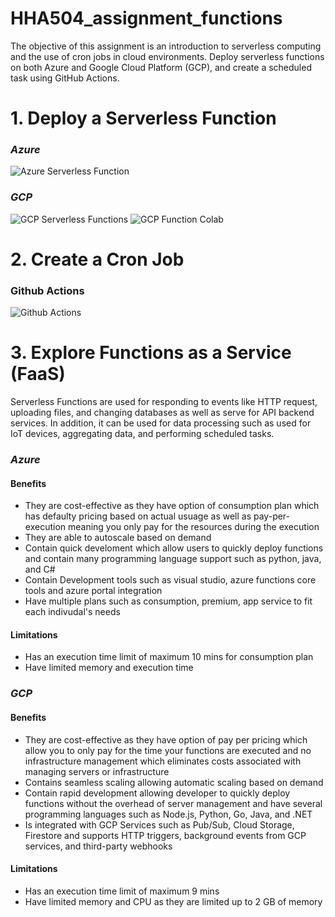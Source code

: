 # HHA504_assignment_functions
The objective of this assignment is an introduction to serverless computing and the use of cron jobs in cloud environments. Deploy serverless functions on both Azure and Google Cloud Platform (GCP), and create a scheduled task using GitHub Actions.
# 1. Deploy a Serverless Function
### *Azure*
![Azure Serverless Function](https://github.com/user-attachments/assets/92b94495-6e85-4869-9cc7-fd930e4174a7)

### *GCP*
![GCP Serverless Functions](https://github.com/user-attachments/assets/667edfc1-2caa-42ab-ad80-62377f0dbd20)
![GCP Function Colab](https://github.com/user-attachments/assets/a5fdc1cb-c13c-49ce-9da2-a5069520fafc)

# 2. Create a Cron Job
### Github Actions
![Github Actions](https://github.com/user-attachments/assets/58e68460-3b24-46fa-a237-18fc54d43516)

# 3. Explore Functions as a Service (FaaS)
Serverless Functions are used for responding to events like HTTP request, uploading files, and changing databases as well as serve for API backend services. In addition, it can be used for data processing such as used for IoT devices, aggregating data, and performing scheduled tasks. 
### *Azure*
#### Benefits
* They are cost-effective as they have option of consumption plan which has defaulty pricing based on actual usuage as well as pay-per-execution meaning you only pay for the resources during the execution
* They are able to autoscale based on demand
* Contain quick develoment which allow users to quickly deploy functions and contain many programming language support such as python, java, and C#
* Contain Development tools such as visual studio, azure functions core tools and azure portal integration
* Have multiple plans such as consumption, premium, app service to fit each indivudal's needs
#### Limitations 
* Has an execution time limit of maximum 10 mins for consumption plan
* Have limited memory and execution time 
### *GCP*
#### Benefits 
* They are cost-effective as they have option of pay per pricing which allow you to only pay for the time your functions are executed and no infrastructure management which eliminates costs associated with managing servers or infrastructure
* Contains seamless scaling allowing automatic scaling based on demand
* Contain rapid development allowing developer to quickly deploy functions without the overhead of server management and have several programming languages such as Node.js, Python, Go, Java, and .NET
* Is integrated with GCP Services such as Pub/Sub, Cloud Storage, Firestore and supports HTTP triggers, background events from GCP services, and third-party webhooks
#### Limitations
* Has an execution time limit of maximum 9 mins
* Have limited memory and CPU as they are limited up to 2 GB of memory

